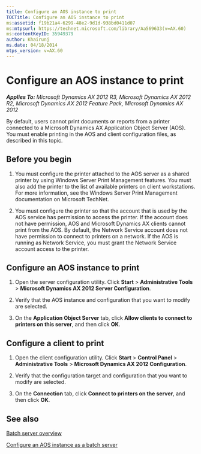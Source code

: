 ```yaml
---
title: Configure an AOS instance to print
TOCTitle: Configure an AOS instance to print
ms:assetid: f19b21a4-6299-48e2-9d1d-938bd0411d07
ms:mtpsurl: https://technet.microsoft.com/library/Aa569633(v=AX.60)
ms:contentKeyID: 35949379
author: Khairunj
ms.date: 04/18/2014
mtps_version: v=AX.60
---
```


# Configure an AOS instance to print 


_**Applies To:** Microsoft Dynamics AX 2012 R3, Microsoft Dynamics AX 2012 R2, Microsoft Dynamics AX 2012 Feature Pack, Microsoft Dynamics AX 2012_

By default, users cannot print documents or reports from a printer connected to a Microsoft Dynamics AX Application Object Server (AOS). You must enable printing in the AOS and client configuration files, as described in this topic.

## Before you begin

1.  You must configure the printer attached to the AOS server as a shared printer by using Windows Server Print Management features. You must also add the printer to the list of available printers on client workstations. For more information, see the Windows Server Print Management documentation on Microsoft TechNet.

2.  You must configure the printer so that the account that is used by the AOS service has permission to access the printer. If the account does not have permission, AOS and Microsoft Dynamics AX clients cannot print from the AOS. By default, the Network Service account does not have permission to connect to printers on a network. If the AOS is running as Network Service, you must grant the Network Service account access to the printer.

## Configure an AOS instance to print

1.  Open the server configuration utility. Click **Start** \> **Administrative Tools** \> **Microsoft Dynamics AX 2012 Server Configuration**.

2.  Verify that the AOS instance and configuration that you want to modify are selected.

3.  On the **Application Object Server** tab, click **Allow clients to connect to printers on this server**, and then click **OK**.

## Configure a client to print

1.  Open the client configuration utility. Click **Start** \> **Control Panel** \> **Administrative Tools** \> **Microsoft Dynamics AX 2012 Configuration**.

2.  Verify that the configuration target and configuration that you want to modify are selected.

3.  On the **Connection** tab, click **Connect to printers on the server**, and then click **OK**.

## See also

[Batch server overview](batch-server-overview.md)

[Configure an AOS instance as a batch server](configure-an-aos-instance-as-a-batch-server.md)

  


